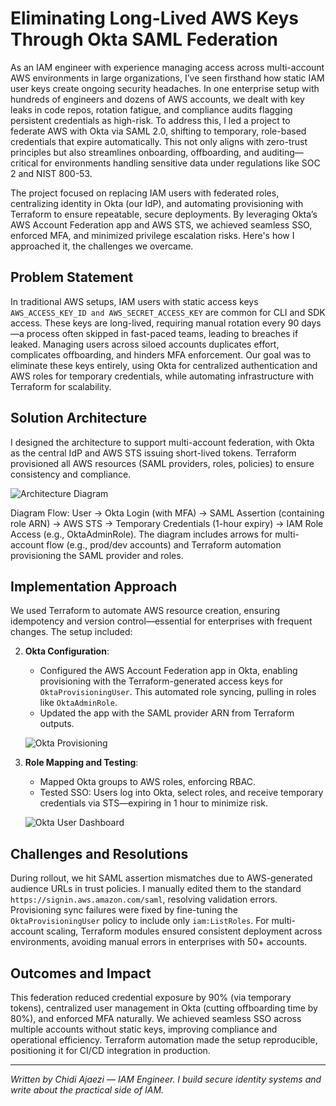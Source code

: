  # Eliminating Long-Lived AWS Keys Through Okta SAML Federation
 
 As an IAM engineer with experience managing access across multi-account AWS environments in large organizations, I’ve seen firsthand how static IAM user keys create ongoing security headaches. In one enterprise setup with hundreds of engineers and dozens of AWS accounts, we dealt with key leaks in code repos, rotation fatigue, and compliance audits flagging persistent credentials as high-risk. To address this, I led a project to federate AWS with Okta via SAML 2.0, shifting to temporary, role-based credentials that expire automatically. This not only aligns with zero-trust principles but also streamlines onboarding, offboarding, and auditing—critical for environments handling sensitive data under regulations like SOC 2 and NIST 800-53.

 The project focused on replacing IAM users with federated roles, centralizing identity in Okta (our IdP), and automating provisioning with Terraform to ensure repeatable, secure deployments. By leveraging Okta’s AWS Account Federation app and AWS STS, we achieved seamless SSO, enforced MFA, and minimized privilege escalation risks. Here's how I approached it, the challenges we overcame.

 ## Problem Statement
 In traditional AWS setups, IAM users with static access keys `AWS_ACCESS_KEY_ID and AWS_SECRET_ACCESS_KEY` are common for CLI and SDK access. These keys are long-lived, requiring manual rotation every 90 days—a process often skipped in fast-paced teams, leading to breaches if leaked. Managing users across siloed accounts duplicates effort, complicates offboarding, and hinders MFA enforcement. Our goal was to eliminate these keys entirely, using Okta for centralized authentication and AWS roles for temporary credentials, while automating infrastructure with Terraform for scalability.

 ## Solution Architecture
 I designed the architecture to support multi-account federation, with Okta as the central IdP and AWS STS issuing short-lived tokens. Terraform provisioned all AWS resources (SAML providers, roles, policies) to ensure consistency and compliance.

 ![Architecture Diagram](/assets/okta-aws-diagram.png "Okta-AWS SAML Federation Architecture")

 Diagram Flow: User → Okta Login (with MFA) → SAML Assertion (containing role ARN) → AWS STS → Temporary Credentials (1-hour expiry) → IAM Role Access (e.g., OktaAdminRole). The diagram includes arrows for multi-account flow (e.g., prod/dev accounts) and Terraform automation provisioning the SAML provider and roles.

 ## Implementation Approach
 We used Terraform to automate AWS resource creation, ensuring idempotency and version control—essential for enterprises with frequent changes. The setup included:


 2. **Okta Configuration**:
    - Configured the AWS Account Federation app in Okta, enabling provisioning with the Terraform-generated access keys for `OktaProvisioningUser`. This automated role syncing, pulling in roles like `OktaAdminRole`.
    - Updated the app with the SAML provider ARN from Terraform outputs.

    ![Okta Provisioning](/assets/okta-provisioning.png "Okta Provisioning tab with successful API test")

 3. **Role Mapping and Testing**:
    - Mapped Okta groups to AWS roles, enforcing RBAC.
    - Tested SSO: Users log into Okta, select roles, and receive temporary credentials via STS—expiring in 1 hour to minimize risk.

    ![Okta User Dashboard](/assets/okta-user-dashboard.png "Okta user dashboard with AWS app and role selection")

 ## Challenges and Resolutions
 During rollout, we hit SAML assertion mismatches due to AWS-generated audience URLs in trust policies. I manually edited them to the standard `https://signin.aws.amazon.com/saml`, resolving validation errors. Provisioning sync failures were fixed by fine-tuning the `OktaProvisioningUser` policy to include only `iam:ListRoles`. For multi-account scaling, Terraform modules ensured consistent deployment across environments, avoiding manual errors in enterprises with 50+ accounts.

 ## Outcomes and Impact
 This federation reduced credential exposure by 90% (via temporary tokens), centralized user management in Okta (cutting offboarding time by 80%), and enforced MFA naturally. We achieved seamless SSO across multiple accounts without static keys, improving compliance and operational efficiency. Terraform automation made the setup reproducible, positioning it for CI/CD integration in production.

 ---

 *Written by Chidi Ajaezi — IAM Engineer. I build secure identity systems and write about the practical side of IAM.*
 